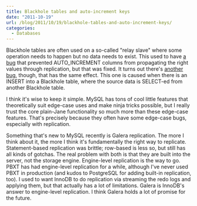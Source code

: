 ```yaml
---
title: Blackhole tables and auto-increment keys
date: "2011-10-19"
url: /blog/2011/10/19/blackhole-tables-and-auto-increment-keys/
categories:
  - Databases
---
```

Blackhole tables are often used on a so-called "relay slave" where some operation needs to happen but no data needs to exist. This used to have [a bug](http://bugs.mysql.com/bug.php?id=35178) that prevented AUTO_INCREMENT columns from propagating the right values through replication, but that was fixed. It turns out there's [another bug](http://bugs.mysql.com/bug.php?id=62829), though, that has the same effect. This one is caused when there is an INSERT into a Blackhole table, where the source data is SELECT-ed from another Blackhole table.

I think it's wise to keep it simple. MySQL has tons of cool little features that theoretically suit edge-case uses and make ninja tricks possible, but I really trust the core plain-Jane functionality so much more than these edge-case features. That's precisely because they often have some edge-case bugs, especially with replication.

Something that's new to MySQL recently is Galera replication. The more I think about it, the more I think it's fundamentally the right way to replicate. Statement-based replication was brittle; row-based is less so, but still has all kinds of gotchas. The real problem with both is that they are built into the server, not the storage engine. Engine-level replication is the way to go. PBXT has had engine-level replication for a while, although I've never used PBXT in production (and kudos to PostgreSQL for adding built-in replication, too). I used to want InnoDB to do replication via streaming the redo logs and applying them, but that actually has a lot of limitations. Galera is InnoDB's answer to engine-level replication. I think Galera holds a lot of promise for the future.



